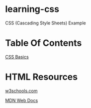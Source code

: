 # learning-css

CSS (Cascading Style Sheets) Example

# Table Of Contents

[CSS Basics](./snipets/00-basic.md)

# HTML Resources

[w3schools.com](https://www.w3schools.com/)

[MDN Web Docs](https://developer.mozilla.org/en-US/)

